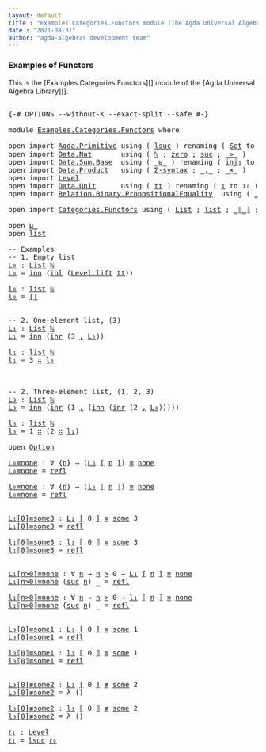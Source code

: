 ```yaml
---
layout: default
title : "Examples.Categories.Functors module (The Agda Universal Algebra Library)"
date : "2021-08-31"
author: "agda-algebras development team"
---
```


### <a id="functors">Examples of Functors</a>

This is the [Examples.Categories.Functors][] module of the [Agda Universal Algebra Library][].


<pre class="Agda">

<a id="328" class="Symbol">{-#</a> <a id="332" class="Keyword">OPTIONS</a> <a id="340" class="Pragma">--without-K</a> <a id="352" class="Pragma">--exact-split</a> <a id="366" class="Pragma">--safe</a> <a id="373" class="Symbol">#-}</a>

<a id="378" class="Keyword">module</a> <a id="385" href="Examples.Categories.Functors.html" class="Module">Examples.Categories.Functors</a> <a id="414" class="Keyword">where</a>

<a id="421" class="Keyword">open</a> <a id="426" class="Keyword">import</a> <a id="433" href="Agda.Primitive.html" class="Module">Agda.Primitive</a> <a id="448" class="Keyword">using</a> <a id="454" class="Symbol">(</a> <a id="456" href="Agda.Primitive.html#780" class="Primitive">lsuc</a> <a id="461" class="Symbol">)</a> <a id="463" class="Keyword">renaming</a> <a id="472" class="Symbol">(</a> <a id="474" href="Agda.Primitive.html#326" class="Primitive">Set</a> <a id="478" class="Symbol">to</a> <a id="481" class="Primitive">Type</a> <a id="486" class="Symbol">;</a> <a id="488" href="Agda.Primitive.html#764" class="Primitive">lzero</a> <a id="494" class="Symbol">to</a> <a id="497" class="Primitive">ℓ₀</a> <a id="500" class="Symbol">)</a>
<a id="502" class="Keyword">open</a> <a id="507" class="Keyword">import</a> <a id="514" href="Data.Nat.html" class="Module">Data.Nat</a>       <a id="529" class="Keyword">using</a> <a id="535" class="Symbol">(</a> <a id="537" href="Agda.Builtin.Nat.html#192" class="Datatype">ℕ</a> <a id="539" class="Symbol">;</a> <a id="541" href="Agda.Builtin.Nat.html#210" class="InductiveConstructor">zero</a> <a id="546" class="Symbol">;</a> <a id="548" href="Agda.Builtin.Nat.html#223" class="InductiveConstructor">suc</a> <a id="552" class="Symbol">;</a> <a id="554" href="Data.Nat.Base.html#1709" class="Function Operator">_&gt;_</a> <a id="558" class="Symbol">)</a>
<a id="560" class="Keyword">open</a> <a id="565" class="Keyword">import</a> <a id="572" href="Data.Sum.Base.html" class="Module">Data.Sum.Base</a>  <a id="587" class="Keyword">using</a> <a id="593" class="Symbol">(</a> <a id="595" href="Data.Sum.Base.html#734" class="Datatype Operator">_⊎_</a> <a id="599" class="Symbol">)</a> <a id="601" class="Keyword">renaming</a> <a id="610" class="Symbol">(</a> <a id="612" href="Data.Sum.Base.html#784" class="InductiveConstructor">inj₁</a> <a id="617" class="Symbol">to</a> <a id="620" class="InductiveConstructor">inl</a> <a id="624" class="Symbol">;</a>  <a id="627" href="Data.Sum.Base.html#809" class="InductiveConstructor">inj₂</a> <a id="632" class="Symbol">to</a> <a id="635" class="InductiveConstructor">inr</a> <a id="639" class="Symbol">)</a>
<a id="641" class="Keyword">open</a> <a id="646" class="Keyword">import</a> <a id="653" href="Data.Product.html" class="Module">Data.Product</a>   <a id="668" class="Keyword">using</a> <a id="674" class="Symbol">(</a> <a id="676" href="Data.Product.html#916" class="Function">Σ-syntax</a> <a id="685" class="Symbol">;</a> <a id="687" href="Agda.Builtin.Sigma.html#236" class="InductiveConstructor Operator">_,_</a> <a id="691" class="Symbol">;</a> <a id="693" href="Data.Product.html#1167" class="Function Operator">_×_</a> <a id="697" class="Symbol">)</a>
<a id="699" class="Keyword">open</a> <a id="704" class="Keyword">import</a> <a id="711" href="Level.html" class="Module">Level</a>
<a id="717" class="Keyword">open</a> <a id="722" class="Keyword">import</a> <a id="729" href="Data.Unit.html" class="Module">Data.Unit</a>      <a id="744" class="Keyword">using</a> <a id="750" class="Symbol">(</a> <a id="752" href="Agda.Builtin.Unit.html#201" class="InductiveConstructor">tt</a> <a id="755" class="Symbol">)</a> <a id="757" class="Keyword">renaming</a> <a id="766" class="Symbol">(</a> <a id="768" href="Agda.Builtin.Unit.html#164" class="Record">⊤</a> <a id="770" class="Symbol">to</a> <a id="773" class="Record">⊤₀</a> <a id="776" class="Symbol">)</a>
<a id="778" class="Keyword">open</a> <a id="783" class="Keyword">import</a> <a id="790" href="Relation.Binary.PropositionalEquality.html" class="Module">Relation.Binary.PropositionalEquality</a>  <a id="829" class="Keyword">using</a> <a id="835" class="Symbol">(</a> <a id="837" href="Agda.Builtin.Equality.html#151" class="Datatype Operator">_≡_</a> <a id="841" class="Symbol">;</a> <a id="843" href="Agda.Builtin.Equality.html#208" class="InductiveConstructor">refl</a> <a id="848" class="Symbol">;</a> <a id="850" href="Relation.Binary.PropositionalEquality.Core.html#830" class="Function Operator">_≢_</a> <a id="854" class="Symbol">)</a>

<a id="857" class="Keyword">open</a> <a id="862" class="Keyword">import</a> <a id="869" href="Categories.Functors.html" class="Module">Categories.Functors</a> <a id="889" class="Keyword">using</a> <a id="895" class="Symbol">(</a> <a id="897" href="Categories.Functors.html#3275" class="Function">List</a> <a id="902" class="Symbol">;</a> <a id="904" href="Categories.Functors.html#3004" class="Datatype">list</a> <a id="909" class="Symbol">;</a> <a id="911" href="Categories.Functors.html#3940" class="Function Operator">_⟦_⟧</a> <a id="916" class="Symbol">;</a> <a id="918" href="Categories.Functors.html#3795" class="Function Operator">_[_]</a> <a id="923" class="Symbol">;</a> <a id="925" href="Categories.Functors.html#2806" class="Datatype Operator">μ_</a> <a id="928" class="Symbol">;</a> <a id="930" href="Categories.Functors.html#3725" class="Datatype">Option</a> <a id="937" class="Symbol">)</a>

<a id="940" class="Keyword">open</a> <a id="945" href="Categories.Functors.html#2806" class="Module Operator">μ_</a>
<a id="948" class="Keyword">open</a> <a id="953" href="Categories.Functors.html#3004" class="Module">list</a>

<a id="959" class="Comment">-- Examples</a>
<a id="971" class="Comment">-- 1. Empty list</a>
<a id="L₀"></a><a id="988" href="Examples.Categories.Functors.html#988" class="Function">L₀</a> <a id="991" class="Symbol">:</a> <a id="993" href="Categories.Functors.html#3275" class="Function">List</a> <a id="998" href="Agda.Builtin.Nat.html#192" class="Datatype">ℕ</a>
<a id="1000" href="Examples.Categories.Functors.html#988" class="Function">L₀</a> <a id="1003" class="Symbol">=</a> <a id="1005" href="Categories.Functors.html#2837" class="InductiveConstructor">inn</a> <a id="1009" class="Symbol">(</a><a id="1010" href="Examples.Categories.Functors.html#620" class="InductiveConstructor">inl</a> <a id="1014" class="Symbol">(</a><a id="1015" href="Level.html#457" class="InductiveConstructor">Level.lift</a> <a id="1026" href="Agda.Builtin.Unit.html#201" class="InductiveConstructor">tt</a><a id="1028" class="Symbol">))</a>

<a id="l₀"></a><a id="1032" href="Examples.Categories.Functors.html#1032" class="Function">l₀</a> <a id="1035" class="Symbol">:</a> <a id="1037" href="Categories.Functors.html#3004" class="Datatype">list</a> <a id="1042" href="Agda.Builtin.Nat.html#192" class="Datatype">ℕ</a>
<a id="1044" href="Examples.Categories.Functors.html#1032" class="Function">l₀</a> <a id="1047" class="Symbol">=</a> <a id="1049" href="Categories.Functors.html#3037" class="InductiveConstructor">[]</a>


<a id="1054" class="Comment">-- 2. One-element list, (3)</a>
<a id="L₁"></a><a id="1082" href="Examples.Categories.Functors.html#1082" class="Function">L₁</a> <a id="1085" class="Symbol">:</a> <a id="1087" href="Categories.Functors.html#3275" class="Function">List</a> <a id="1092" href="Agda.Builtin.Nat.html#192" class="Datatype">ℕ</a>
<a id="1094" href="Examples.Categories.Functors.html#1082" class="Function">L₁</a> <a id="1097" class="Symbol">=</a> <a id="1099" href="Categories.Functors.html#2837" class="InductiveConstructor">inn</a> <a id="1103" class="Symbol">(</a><a id="1104" href="Examples.Categories.Functors.html#635" class="InductiveConstructor">inr</a> <a id="1108" class="Symbol">(</a><a id="1109" class="Number">3</a> <a id="1111" href="Agda.Builtin.Sigma.html#236" class="InductiveConstructor Operator">,</a> <a id="1113" href="Examples.Categories.Functors.html#988" class="Function">L₀</a><a id="1115" class="Symbol">))</a>

<a id="l₁"></a><a id="1119" href="Examples.Categories.Functors.html#1119" class="Function">l₁</a> <a id="1122" class="Symbol">:</a> <a id="1124" href="Categories.Functors.html#3004" class="Datatype">list</a> <a id="1129" href="Agda.Builtin.Nat.html#192" class="Datatype">ℕ</a>
<a id="1131" href="Examples.Categories.Functors.html#1119" class="Function">l₁</a> <a id="1134" class="Symbol">=</a> <a id="1136" class="Number">3</a> <a id="1138" href="Categories.Functors.html#3050" class="InductiveConstructor Operator">∷</a> <a id="1140" href="Examples.Categories.Functors.html#1032" class="Function">l₀</a>



<a id="1146" class="Comment">-- 2. Three-element list, (1, 2, 3)</a>
<a id="L₃"></a><a id="1182" href="Examples.Categories.Functors.html#1182" class="Function">L₃</a> <a id="1185" class="Symbol">:</a> <a id="1187" href="Categories.Functors.html#3275" class="Function">List</a> <a id="1192" href="Agda.Builtin.Nat.html#192" class="Datatype">ℕ</a>
<a id="1194" href="Examples.Categories.Functors.html#1182" class="Function">L₃</a> <a id="1197" class="Symbol">=</a> <a id="1199" href="Categories.Functors.html#2837" class="InductiveConstructor">inn</a> <a id="1203" class="Symbol">(</a><a id="1204" href="Examples.Categories.Functors.html#635" class="InductiveConstructor">inr</a> <a id="1208" class="Symbol">(</a><a id="1209" class="Number">1</a> <a id="1211" href="Agda.Builtin.Sigma.html#236" class="InductiveConstructor Operator">,</a> <a id="1213" class="Symbol">(</a><a id="1214" href="Categories.Functors.html#2837" class="InductiveConstructor">inn</a> <a id="1218" class="Symbol">(</a><a id="1219" href="Examples.Categories.Functors.html#635" class="InductiveConstructor">inr</a> <a id="1223" class="Symbol">(</a><a id="1224" class="Number">2</a> <a id="1226" href="Agda.Builtin.Sigma.html#236" class="InductiveConstructor Operator">,</a> <a id="1228" href="Examples.Categories.Functors.html#988" class="Function">L₀</a><a id="1230" class="Symbol">)))))</a>

<a id="l₃"></a><a id="1237" href="Examples.Categories.Functors.html#1237" class="Function">l₃</a> <a id="1240" class="Symbol">:</a> <a id="1242" href="Categories.Functors.html#3004" class="Datatype">list</a> <a id="1247" href="Agda.Builtin.Nat.html#192" class="Datatype">ℕ</a>
<a id="1249" href="Examples.Categories.Functors.html#1237" class="Function">l₃</a> <a id="1252" class="Symbol">=</a> <a id="1254" class="Number">1</a> <a id="1256" href="Categories.Functors.html#3050" class="InductiveConstructor Operator">∷</a> <a id="1258" class="Symbol">(</a><a id="1259" class="Number">2</a> <a id="1261" href="Categories.Functors.html#3050" class="InductiveConstructor Operator">∷</a> <a id="1263" href="Examples.Categories.Functors.html#1119" class="Function">l₁</a><a id="1265" class="Symbol">)</a>

<a id="1268" class="Keyword">open</a> <a id="1273" href="Categories.Functors.html#3725" class="Module">Option</a>

<a id="L₀≡none"></a><a id="1281" href="Examples.Categories.Functors.html#1281" class="Function">L₀≡none</a> <a id="1289" class="Symbol">:</a> <a id="1291" class="Symbol">∀</a> <a id="1293" class="Symbol">{</a><a id="1294" href="Examples.Categories.Functors.html#1294" class="Bound">n</a><a id="1295" class="Symbol">}</a> <a id="1297" class="Symbol">→</a> <a id="1299" class="Symbol">(</a><a id="1300" href="Examples.Categories.Functors.html#988" class="Function">L₀</a> <a id="1303" href="Categories.Functors.html#3795" class="Function Operator">[</a> <a id="1305" href="Examples.Categories.Functors.html#1294" class="Bound">n</a> <a id="1307" href="Categories.Functors.html#3795" class="Function Operator">]</a><a id="1308" class="Symbol">)</a> <a id="1310" href="Agda.Builtin.Equality.html#151" class="Datatype Operator">≡</a> <a id="1312" href="Categories.Functors.html#3778" class="InductiveConstructor">none</a>
<a id="1317" href="Examples.Categories.Functors.html#1281" class="Function">L₀≡none</a> <a id="1325" class="Symbol">=</a> <a id="1327" href="Agda.Builtin.Equality.html#208" class="InductiveConstructor">refl</a>

<a id="l₀≡none"></a><a id="1333" href="Examples.Categories.Functors.html#1333" class="Function">l₀≡none</a> <a id="1341" class="Symbol">:</a> <a id="1343" class="Symbol">∀</a> <a id="1345" class="Symbol">{</a><a id="1346" href="Examples.Categories.Functors.html#1346" class="Bound">n</a><a id="1347" class="Symbol">}</a> <a id="1349" class="Symbol">→</a> <a id="1351" class="Symbol">(</a><a id="1352" href="Examples.Categories.Functors.html#1032" class="Function">l₀</a> <a id="1355" href="Categories.Functors.html#3940" class="Function Operator">⟦</a> <a id="1357" href="Examples.Categories.Functors.html#1346" class="Bound">n</a> <a id="1359" href="Categories.Functors.html#3940" class="Function Operator">⟧</a><a id="1360" class="Symbol">)</a> <a id="1362" href="Agda.Builtin.Equality.html#151" class="Datatype Operator">≡</a> <a id="1364" href="Categories.Functors.html#3778" class="InductiveConstructor">none</a>
<a id="1369" href="Examples.Categories.Functors.html#1333" class="Function">l₀≡none</a> <a id="1377" class="Symbol">=</a> <a id="1379" href="Agda.Builtin.Equality.html#208" class="InductiveConstructor">refl</a>


<a id="L₁[0]≡some3"></a><a id="1386" href="Examples.Categories.Functors.html#1386" class="Function">L₁[0]≡some3</a> <a id="1398" class="Symbol">:</a> <a id="1400" href="Examples.Categories.Functors.html#1082" class="Function">L₁</a> <a id="1403" href="Categories.Functors.html#3795" class="Function Operator">[</a> <a id="1405" class="Number">0</a> <a id="1407" href="Categories.Functors.html#3795" class="Function Operator">]</a> <a id="1409" href="Agda.Builtin.Equality.html#151" class="Datatype Operator">≡</a> <a id="1411" href="Categories.Functors.html#3757" class="InductiveConstructor">some</a> <a id="1416" class="Number">3</a>
<a id="1418" href="Examples.Categories.Functors.html#1386" class="Function">L₁[0]≡some3</a> <a id="1430" class="Symbol">=</a> <a id="1432" href="Agda.Builtin.Equality.html#208" class="InductiveConstructor">refl</a>

<a id="l₁⟦0⟧≡some3"></a><a id="1438" href="Examples.Categories.Functors.html#1438" class="Function">l₁⟦0⟧≡some3</a> <a id="1450" class="Symbol">:</a> <a id="1452" href="Examples.Categories.Functors.html#1119" class="Function">l₁</a> <a id="1455" href="Categories.Functors.html#3940" class="Function Operator">⟦</a> <a id="1457" class="Number">0</a> <a id="1459" href="Categories.Functors.html#3940" class="Function Operator">⟧</a> <a id="1461" href="Agda.Builtin.Equality.html#151" class="Datatype Operator">≡</a> <a id="1463" href="Categories.Functors.html#3757" class="InductiveConstructor">some</a> <a id="1468" class="Number">3</a>
<a id="1470" href="Examples.Categories.Functors.html#1438" class="Function">l₁⟦0⟧≡some3</a> <a id="1482" class="Symbol">=</a> <a id="1484" href="Agda.Builtin.Equality.html#208" class="InductiveConstructor">refl</a>


<a id="L₁[n&gt;0]≡none"></a><a id="1491" href="Examples.Categories.Functors.html#1491" class="Function">L₁[n&gt;0]≡none</a> <a id="1504" class="Symbol">:</a> <a id="1506" class="Symbol">∀</a> <a id="1508" href="Examples.Categories.Functors.html#1508" class="Bound">n</a> <a id="1510" class="Symbol">→</a> <a id="1512" href="Examples.Categories.Functors.html#1508" class="Bound">n</a> <a id="1514" href="Data.Nat.Base.html#1709" class="Function Operator">&gt;</a> <a id="1516" class="Number">0</a> <a id="1518" class="Symbol">→</a> <a id="1520" href="Examples.Categories.Functors.html#1082" class="Function">L₁</a> <a id="1523" href="Categories.Functors.html#3795" class="Function Operator">[</a> <a id="1525" href="Examples.Categories.Functors.html#1508" class="Bound">n</a> <a id="1527" href="Categories.Functors.html#3795" class="Function Operator">]</a> <a id="1529" href="Agda.Builtin.Equality.html#151" class="Datatype Operator">≡</a> <a id="1531" href="Categories.Functors.html#3778" class="InductiveConstructor">none</a>
<a id="1536" href="Examples.Categories.Functors.html#1491" class="Function">L₁[n&gt;0]≡none</a> <a id="1549" class="Symbol">(</a><a id="1550" href="Agda.Builtin.Nat.html#223" class="InductiveConstructor">suc</a> <a id="1554" href="Examples.Categories.Functors.html#1554" class="Bound">n</a><a id="1555" class="Symbol">)</a> <a id="1557" class="Symbol">_</a> <a id="1559" class="Symbol">=</a> <a id="1561" href="Agda.Builtin.Equality.html#208" class="InductiveConstructor">refl</a>

<a id="l₁⟦n&gt;0⟧≡none"></a><a id="1567" href="Examples.Categories.Functors.html#1567" class="Function">l₁⟦n&gt;0⟧≡none</a> <a id="1580" class="Symbol">:</a> <a id="1582" class="Symbol">∀</a> <a id="1584" href="Examples.Categories.Functors.html#1584" class="Bound">n</a> <a id="1586" class="Symbol">→</a> <a id="1588" href="Examples.Categories.Functors.html#1584" class="Bound">n</a> <a id="1590" href="Data.Nat.Base.html#1709" class="Function Operator">&gt;</a> <a id="1592" class="Number">0</a> <a id="1594" class="Symbol">→</a> <a id="1596" href="Examples.Categories.Functors.html#1119" class="Function">l₁</a> <a id="1599" href="Categories.Functors.html#3940" class="Function Operator">⟦</a> <a id="1601" href="Examples.Categories.Functors.html#1584" class="Bound">n</a> <a id="1603" href="Categories.Functors.html#3940" class="Function Operator">⟧</a> <a id="1605" href="Agda.Builtin.Equality.html#151" class="Datatype Operator">≡</a> <a id="1607" href="Categories.Functors.html#3778" class="InductiveConstructor">none</a>
<a id="1612" href="Examples.Categories.Functors.html#1567" class="Function">l₁⟦n&gt;0⟧≡none</a> <a id="1625" class="Symbol">(</a><a id="1626" href="Agda.Builtin.Nat.html#223" class="InductiveConstructor">suc</a> <a id="1630" href="Examples.Categories.Functors.html#1630" class="Bound">n</a><a id="1631" class="Symbol">)</a> <a id="1633" class="Symbol">_</a> <a id="1635" class="Symbol">=</a> <a id="1637" href="Agda.Builtin.Equality.html#208" class="InductiveConstructor">refl</a>


<a id="L₃[0]≡some1"></a><a id="1644" href="Examples.Categories.Functors.html#1644" class="Function">L₃[0]≡some1</a> <a id="1656" class="Symbol">:</a> <a id="1658" href="Examples.Categories.Functors.html#1182" class="Function">L₃</a> <a id="1661" href="Categories.Functors.html#3795" class="Function Operator">[</a> <a id="1663" class="Number">0</a> <a id="1665" href="Categories.Functors.html#3795" class="Function Operator">]</a> <a id="1667" href="Agda.Builtin.Equality.html#151" class="Datatype Operator">≡</a> <a id="1669" href="Categories.Functors.html#3757" class="InductiveConstructor">some</a> <a id="1674" class="Number">1</a>
<a id="1676" href="Examples.Categories.Functors.html#1644" class="Function">L₃[0]≡some1</a> <a id="1688" class="Symbol">=</a> <a id="1690" href="Agda.Builtin.Equality.html#208" class="InductiveConstructor">refl</a>

<a id="l₃⟦0⟧≡some1"></a><a id="1696" href="Examples.Categories.Functors.html#1696" class="Function">l₃⟦0⟧≡some1</a> <a id="1708" class="Symbol">:</a> <a id="1710" href="Examples.Categories.Functors.html#1237" class="Function">l₃</a> <a id="1713" href="Categories.Functors.html#3940" class="Function Operator">⟦</a> <a id="1715" class="Number">0</a> <a id="1717" href="Categories.Functors.html#3940" class="Function Operator">⟧</a> <a id="1719" href="Agda.Builtin.Equality.html#151" class="Datatype Operator">≡</a> <a id="1721" href="Categories.Functors.html#3757" class="InductiveConstructor">some</a> <a id="1726" class="Number">1</a>
<a id="1728" href="Examples.Categories.Functors.html#1696" class="Function">l₃⟦0⟧≡some1</a> <a id="1740" class="Symbol">=</a> <a id="1742" href="Agda.Builtin.Equality.html#208" class="InductiveConstructor">refl</a>


<a id="L₃[0]≢some2"></a><a id="1749" href="Examples.Categories.Functors.html#1749" class="Function">L₃[0]≢some2</a> <a id="1761" class="Symbol">:</a> <a id="1763" href="Examples.Categories.Functors.html#1182" class="Function">L₃</a> <a id="1766" href="Categories.Functors.html#3795" class="Function Operator">[</a> <a id="1768" class="Number">0</a> <a id="1770" href="Categories.Functors.html#3795" class="Function Operator">]</a> <a id="1772" href="Relation.Binary.PropositionalEquality.Core.html#830" class="Function Operator">≢</a> <a id="1774" href="Categories.Functors.html#3757" class="InductiveConstructor">some</a> <a id="1779" class="Number">2</a>
<a id="1781" href="Examples.Categories.Functors.html#1749" class="Function">L₃[0]≢some2</a> <a id="1793" class="Symbol">=</a> <a id="1795" class="Symbol">λ</a> <a id="1797" class="Symbol">()</a>

<a id="l₃[0]≢some2"></a><a id="1801" href="Examples.Categories.Functors.html#1801" class="Function">l₃[0]≢some2</a> <a id="1813" class="Symbol">:</a> <a id="1815" href="Examples.Categories.Functors.html#1237" class="Function">l₃</a> <a id="1818" href="Categories.Functors.html#3940" class="Function Operator">⟦</a> <a id="1820" class="Number">0</a> <a id="1822" href="Categories.Functors.html#3940" class="Function Operator">⟧</a> <a id="1824" href="Relation.Binary.PropositionalEquality.Core.html#830" class="Function Operator">≢</a> <a id="1826" href="Categories.Functors.html#3757" class="InductiveConstructor">some</a> <a id="1831" class="Number">2</a>
<a id="1833" href="Examples.Categories.Functors.html#1801" class="Function">l₃[0]≢some2</a> <a id="1845" class="Symbol">=</a> <a id="1847" class="Symbol">λ</a> <a id="1849" class="Symbol">()</a>

<a id="ℓ₁"></a><a id="1853" href="Examples.Categories.Functors.html#1853" class="Function">ℓ₁</a> <a id="1856" class="Symbol">:</a> <a id="1858" href="Agda.Primitive.html#597" class="Postulate">Level</a>
<a id="1864" href="Examples.Categories.Functors.html#1853" class="Function">ℓ₁</a> <a id="1867" class="Symbol">=</a> <a id="1869" href="Agda.Primitive.html#780" class="Primitive">lsuc</a> <a id="1874" href="Examples.Categories.Functors.html#497" class="Primitive">ℓ₀</a>

</pre>
